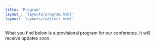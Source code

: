 ```yaml
---
title: 'Program'  
layout_: 'layouts/program.html'
layout:	'layouts/redirect.html'
---
```

What you find below is a provisional program for our conference. It will receive updates soon.
